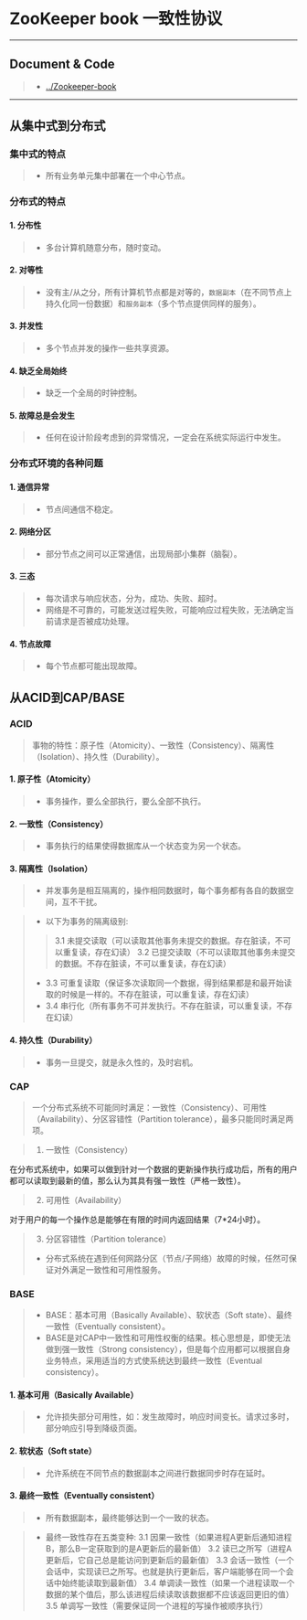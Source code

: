 # ZooKeeper book 一致性协议

---

## Document & Code
> * [../Zookeeper-book](https://github.com/zozospider/note/blob/master/distributed/ZooKeeper/ZooKeeper-book.md)

---

## 从集中式到分布式

### 集中式的特点
> * 所有业务单元集中部署在一个中心节点。

### 分布式的特点

#### 1. 分布性
> * 多台计算机随意分布，随时变动。

#### 2. 对等性
> * 没有主/从之分，所有计算机节点都是对等的，`数据副本`（在不同节点上持久化同一份数据）和`服务副本`（多个节点提供同样的服务）。

#### 3. 并发性
> * 多个节点并发的操作一些共享资源。

#### 4. 缺乏全局始终
> * 缺乏一个全局的时钟控制。

#### 5. 故障总是会发生
> * 任何在设计阶段考虑到的异常情况，一定会在系统实际运行中发生。

### 分布式环境的各种问题

#### 1. 通信异常
> * 节点间通信不稳定。

#### 2. 网络分区
> * 部分节点之间可以正常通信，出现局部小集群（脑裂）。

#### 3. 三态
> * 每次请求与响应状态，分为，成功、失败、超时。
> * 网络是不可靠的，可能发送过程失败，可能响应过程失败，无法确定当前请求是否被成功处理。

#### 4. 节点故障
> * 每个节点都可能出现故障。

## 从ACID到CAP/BASE

### ACID
> 事物的特性：原子性（Atomicity）、一致性（Consistency）、隔离性（Isolation）、持久性（Durability）。

#### 1. 原子性（Atomicity）
> * 事务操作，要么全部执行，要么全部不执行。

#### 2. 一致性（Consistency）
> * 事务执行的结果使得数据库从一个状态变为另一个状态。

#### 3. 隔离性（Isolation）
> * 并发事务是相互隔离的，操作相同数据时，每个事务都有各自的数据空间，互不干扰。

> * 以下为事务的隔离级别:
>> 3.1 未提交读取（可以读取其他事务未提交的数据。存在脏读，不可以重复读，存在幻读）
>> 3.2 已提交读取（不可以读取其他事务未提交的数据。不存在脏读，不可以重复读，存在幻读）
> * 3.3 可重复读取（保证多次读取同一个数据，得到结果都是和最开始读取的时候是一样的。不存在脏读，可以重复读，存在幻读）
> * 3.4 串行化（所有事务不可并发执行。不存在脏读，可以重复读，不存在幻读）

#### 4. 持久性（Durability）
> * 事务一旦提交，就是永久性的，及时宕机。


### CAP
> 一个分布式系统不可能同时满足：一致性（Consistency）、可用性（Availability）、分区容错性（Partition tolerance），最多只能同时满足两项。

> 1. 一致性（Consistency）

在分布式系统中，如果可以做到针对一个数据的更新操作执行成功后，所有的用户都可以读取到最新的值，那么认为其具有强一致性（严格一致性）。

> 2. 可用性（Availability）

对于用户的每一个操作总是能够在有限的时间内返回结果（7*24小时）。

> 3. 分区容错性（Partition tolerance）
> * 分布式系统在遇到任何网路分区（节点/子网络）故障的时候，任然可保证对外满足一致性和可用性服务。

### BASE
> * BASE：基本可用（Basically Available）、软状态（Soft state）、最终一致性（Eventually consistent）。
> * BASE是对CAP中一致性和可用性权衡的结果。核心思想是，即使无法做到强一致性（Strong consistency），但是每个应用都可以根据自身业务特点，采用适当的方式使系统达到最终一致性（Eventual consistency）。

#### 1. 基本可用（Basically Available）
> * 允许损失部分可用性，如：发生故障时，响应时间变长。请求过多时，部分响应引导到降级页面。

#### 2. 软状态（Soft state）
> * 允许系统在不同节点的数据副本之间进行数据同步时存在延时。

#### 3. 最终一致性（Eventually consistent）
> * 所有数据副本，最终能够达到一个一致的状态。

> * 最终一致性存在五类变种:
> 3.1 因果一致性（如果进程A更新后通知进程B，那么B一定获取到的是A更新后的最新值）
> 3.2 读已之所写（进程A更新后，它自己总是能访问到更新后的最新值）
> 3.3 会话一致性（一个会话中，实现读已之所写。也就是执行更新后，客户端能够在同一个会话中始终能读取到最新值）
> 3.4 单调读一致性（如果一个进程读取一个数据的某个值后，那么该进程后续读取该数据都不应该返回更旧的值）
> 3.5 单调写一致性（需要保证同一个进程的写操作被顺序执行）


